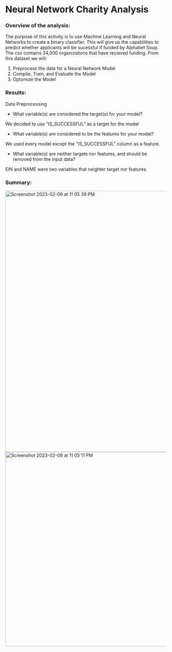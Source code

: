 # Neural Network Charity Analysis


### Overview of the analysis: 

The purpose of this activity is to use Machine Learning and Neural Networks to create a binary classifier. This will give us the capabilities to predict whether applicants will be sucessful if funded by Alphabet Soup. The csv contains 34,000 organizations that have recieved funding. From this dataset we will:

1. Preprocess the data for a Neural Network Model
2. Complie, Train, and Evaluate the Model
3. Optomize the Model 

### Results: 

Data Preprocessing
- What variable(s) are considered the target(s) for your model?

We decided to use "IS_SUCCESSFUL" as a target for the model

- What variable(s) are considered to be the features for your model?

We used every model except the "IS_SUCCESSFUL" column as a feature.

- What variable(s) are neither targets nor features, and should be removed from the input data?

EIN and NAME were two variables that neighter target nor features

### Summary: 

<img width="813" alt="Screenshot 2023-02-09 at 11 05 39 PM" src="https://user-images.githubusercontent.com/108151049/217998103-520ef42a-94fe-4a36-9f08-54010658dbf7.png">

<img width="606" alt="Screenshot 2023-02-09 at 11 05 11 PM" src="https://user-images.githubusercontent.com/108151049/217998038-b7ec8405-6d3c-4927-84a3-aa084b278448.png">

